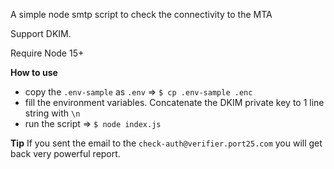 A simple node smtp script to check the connectivity to the MTA

Support DKIM.

Require Node 15+

**How to use**
- copy the `.env-sample` as `.env` => `$ cp .env-sample .enc`
- fill the environment variables. Concatenate the DKIM private key to 1 line string with `\n`
- run the script => `$ node index.js`

**Tip**
If you sent the email to the `check-auth@verifier.port25.com` you will get back very powerful report.
